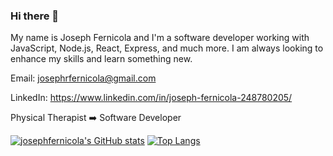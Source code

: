 ### Hi there 👋


My name is Joseph Fernicola and I'm a software developer working with JavaScript, Node.js, React, Express, and much more. I am always looking to enhance my skills and learn something new.

Email:  josephrfernicola@gmail.com <br />

LinkedIn:  https://www.linkedin.com/in/joseph-fernicola-248780205/ <br />

Physical Therapist ➡️ Software Developer

[![josephfernicola's GitHub stats](https://github-readme-stats.vercel.app/api?username=josephfernicola&count_private=true&hide=contribs,prs&show_icons=true&theme=react)](https://github.com/josephfernicola/github-readme-stats)
[![Top Langs](https://github-readme-stats.vercel.app/api/top-langs/?username=josephfernicola)](https://github.com/anuraghazra/github-readme-stats)
